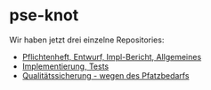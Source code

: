 pse-knot
========

Wir haben jetzt drei einzelne Repositories:

* [Pflichtenheft, Entwurf, Impl-Bericht, Allgemeines](https://github.com/pse-knot/knot3-entwurf)
* [Implementierung, Tests](https://github.com/pse-knot/knot3-code)
* [Qualitätssicherung - wegen des Pfatzbedarfs](https://github.com/pse-knot/knot3-qualitaetssicherung)

